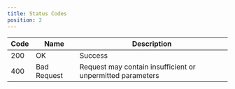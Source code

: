 ```yaml
---
title: Status Codes
position: 2
---
```


| Code | Name        | Description                                                 |
|------|-------------|-------------------------------------------------------------|
| 200  | OK          | Success                                                     |
| 400  | Bad Request | Request may contain insufficient or unpermitted parameters  |
